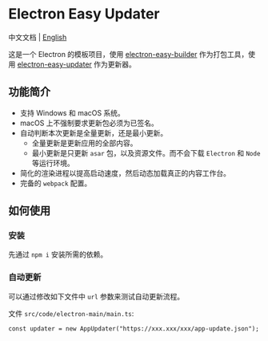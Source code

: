 # Electron Easy Updater
中文文档 | [English](README.md)

这是一个 Electron 的模板项目，使用 [electron-easy-builder](https://github.com/featherJ/electron-easy-builder) 作为打包工具，使用 [electron-easy-updater](https://github.com/featherJ/electron-easy-updater) 作为更新器。


## 功能简介
* 支持 Windows 和 macOS 系统。
* macOS 上不强制要求更新包必须为已签名。
* 自动判断本次更新是全量更新，还是最小更新。
    * 全量更新是更新应用的全部内容。
    * 最小更新是只更新 `asar` 包，以及资源文件。而不会下载 `Electron` 和 `Node` 等运行环境。
* 简化的渲染进程以提高启动速度，然后动态加载真正的内容工作台。
* 完备的 `webpack` 配置。

## 如何使用

### 安装
先通过 `npm i` 安装所需的依赖。

### 自动更新
可以通过修改如下文件中 `url` 参数来测试自动更新流程。

文件 `src/code/electron-main/main.ts`:
```
const updater = new AppUpdater("https://xxx.xxx/xxx/app-update.json");
```